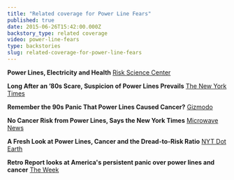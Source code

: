 ```yaml
---
title: "Related coverage for Power Line Fears"
published: true
date: 2015-06-26T15:42:00.000Z
backstory_type: related coverage
video: power-line-fears
type: backstories
slug: related-coverage-for-power-line-fears
---
```


**Power Lines, Electricity and Health**
[Risk Science Center](http://www.riskscience.umich.edu/power-lines-electricity-health/)

**Long After an ’80s Scare, Suspicion of Power Lines Prevails**
[The New York Times](http://www.nytimes.com/2014/12/01/health/long-after-an-80s-scare-suspicion-of-power-lines-prevails.html?rref=collection%2Fcolumn%2Fretro-report&action=click&contentCollection=us&region=stream&module=stream_unit&contentPlacement=2&pgtype=collection)

**Remember the 90s Panic That Power Lines Caused Cancer?**
[Gizmodo](http://gizmodo.com/remember-the-90s-panic-that-power-lines-caused-cancer-1665251835)

**No Cancer Risk from Power Lines, Says the New York Times**
[Microwave News](http://microwavenews.com/news-center/times-retroreport-power-lines)

**A Fresh Look at Power Lines, Cancer and the Dread-to-Risk Ratio**
[NYT Dot Earth](http://dotearth.blogs.nytimes.com/2014/12/01/a-fresh-look-at-power-lines-cancer-and-the-dread-to-risk-ratio/)

**Retro Report looks at America's persistent panic over power lines and cancer**
[The Week](https://theweek.com/speedreads/441014/retro-report-looks-americas-persistent-panic-over-power-lines-cancer)

